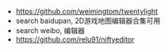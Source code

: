 * https://github.com/weimingtom/twentylight  
* search baidupan, 2D游戏地图编辑器合集可用  
* search weibo, 编辑器  
* https://github.com/relu91/niftyeditor  
